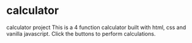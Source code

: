 # calculator
calculator project
This is a 4 function calculator built with html, css and vanilla javascript. Click the buttons to perform calculations.
